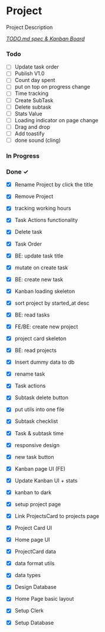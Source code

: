 # Project

Project Description

<em>[TODO.md spec & Kanban Board](https://bit.ly/3fCwKfM)</em>

### Todo

- [ ] Update task order  
- [ ] Publish V1.0  
- [ ] Count day spent  
- [ ] put on top on progress change  
- [ ] Time tracking  
- [ ] Create SubTask  
- [ ] Delete subtask  
- [ ] Stats Value  
- [ ] Loading indicator on page change  
- [ ] Drag and drop  
- [ ] Add toastify  
- [ ] done sound (cling)  

### In Progress


### Done ✓

- [x] Rename Project by click the title  
- [x] Remove Project  
- [x] tracking working hours  
- [x] Task Actions functionality  
- [x] Delete task  
- [x] Task Order  
- [x] BE: update task title  
- [x] mutate on create task  
- [x] BE: create new task  
- [x] Kanban loading skeleton  
- [x] sort project by started_at desc  
- [x] BE: read tasks  
- [x] FE/BE: create new project  
- [x] project card skeleton  
- [x] BE: read projects  
- [x] Insert dummy data to db  
- [x] rename task  
- [x] Task actions  
- [x] Subtask delete button  
- [x] put utils into one file  
- [x] Subtask checklist  
- [x] Task & subtask time  
- [x] responsive design  
- [x] new task button  
- [x] Kanban page UI (FE)  
- [x] Update Kanban UI + stats  
- [x] kanban to dark  
- [x] setup project page  
- [x] Link ProjectsCard to projects page  
- [x] Project Card UI  
- [x] Home page UI  
- [x] ProjectCard data  
- [x] data format utils  
- [x] data types  
- [x] Design Database  
- [x] Home Page basic layout  
- [x] Setup Clerk  
- [x] Setup Database  

